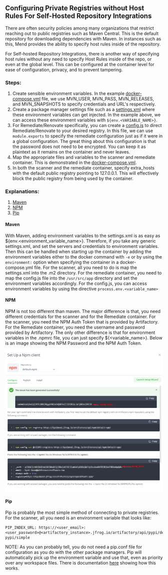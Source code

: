## Configuring Private Registries without Host Rules For Self-Hosted Repository Integrations

There are often security policies among many organizations that restrict reaching out to public registries such as Maven Central. This is the default repository for downloading dependencies with Maven. In instances such as this, Mend provides the ability to specify host rules inside of the repository.

For Self-hosted Repository Integrations, there is another way of specifying host rules without any need to specify Host Rules inside of the repo, or even at the global level. This can be configured at the container level for ease of configuration, privacy, and to prevent tampering.

### Steps:
1. Create sensible environment variables. In the example [docker-compose.yml](./docker-compose.yml) file, we use MVN_USER, MVN_PASS, MVN_RELEASES, and MVN_SNAPSHOTS to specify credentials and URL's respectively.
2. Create a package manager settings file such as a [settings.xml](./settings.xml) where these environment variables can get injected. In the example above, we can access these environment variables with `${env.<VARIABLE_NAME>}`.
3. For Remediate/Renovate specifically, you can create a [config.js](./config.js) to direct Remediate/Renovate to your desired registry. In this file, we can use `module.exports` to specify the remediate configuration just as if it were in a global configuration. The great thing about this configuration is that the password does not need to be encrypted. You can keep it as plaintext as it remains on the container and never leaves.
4. Map the appropriate files and variables to the scanner and remediate container. This is demonstrated in the [docker-compose.yml](./docker-compose.yml).
5. In both the scanner and the remediate container, specify extra_hosts with the default public registry pointing to 127.0.0.1. This will effectively block the public registry from being used by the container.


### Explanations:
1. [Maven](./README.md#Maven)
2. [NPM](./README.md#NPM)
3. [Pip](./README.md#Pip)

#### Maven
With Maven, adding environment variables to the settings.xml is as easy as ${env.<environment_variable_name>}. Therefore, if you take any generic settings.xml, and set the servers and credentials to environment variables. Then this can be handled when starting up the container by adding the environment variables either to the docker command with `-e` or by using the `environment:` option when specifying the container in a docker-compose.yml file. For the scanner, all you need to do is map the settings.xml into the .m2 directory. For the remediate container, you need to map the config.js file into the `/usr/src/app` directory and set the environment variables accordingly. For the config.js, you can access environment variables by using the directive `process.env.<variable_name>`

#### NPM
NPM is not too different than maven. The major difference is that, you need different credentials for the scanner and for the Remediate container. For the scanner, you need the NPM Auth Token that is provided by Artifactory. For the Remediate container, you need the username and password provided by Artifactory. The only other difference is that for environment variables in the .npmrc file, you can just specify ${<variable_name>}. Below is an image showing the NPM Password and the NPM Auth Token.

![Artifactory Credentials Example](./JFrog-Artifactory-Credentials.png)

#### Pip
Pip is probably the most simple method of connecting to private registries. For the scanner, all you need is an environment variable that looks like:
```
PIP_INDEX_URL: https://<user_email>:<user_password>@<artifactory_instance>.jfrog.io/artifactory/api/pypi/default-pypi/simple
```

NOTE: As you can probably tell, you do not need a pip.conf file for configuration as you do with the other package managers. Pip will automatically pick up the environment variable and use that, even as priority over any workspace files. There is documentation [here](https://pip.pypa.io/en/stable/topics/configuration/#precedence-override-order) showing how this works.
